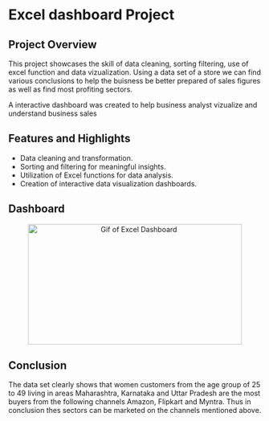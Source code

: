 # Excel dashboard Project 

## Project Overview
 
This project showcases the skill of data cleaning, sorting filtering, use of excel function and data vizualization.
Using a data set of a store we can find various conclusions to help the buisness be better prepared of sales figures as well as find most profiting sectors.

A interactive dashboard was created to help business analyst vizualize and understand business sales

## Features and Highlights

- Data cleaning and transformation.
- Sorting and filtering for meaningful insights.
- Utilization of Excel functions for data analysis.
- Creation of interactive data visualization dashboards.

## Dashboard
<p align="center">
  <img src="https://github.com/Atharvak29/Data-Visualization/assets/70752461/784574b2-8ef6-4a1d-8ff0-190f259be208" width="426" height="240" alt="Gif of Excel Dashboard">
</p>



## Conclusion
The data set clearly shows that women customers from the age group of 25 to 49 living in areas Maharashtra, Karnataka and Uttar Pradesh are the most buyers from the following channels Amazon, Flipkart and Myntra.
Thus in conclusion thes sectors can be marketed on the channels mentioned above.

